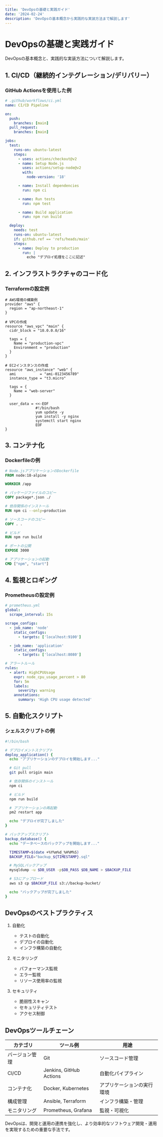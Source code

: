 ```yaml
---
title: 'DevOpsの基礎と実践ガイド'
date: '2024-02-24'
description: 'DevOpsの基本概念から実践的な実装方法まで解説します'
---
```


# DevOpsの基礎と実践ガイド

DevOpsの基本概念と、実践的な実装方法について解説します。

## 1. CI/CD（継続的インテグレーション/デリバリー）

### GitHub Actionsを使用した例

```yaml
# .github/workflows/ci.yml
name: CI/CD Pipeline

on:
  push:
    branches: [main]
  pull_request:
    branches: [main]

jobs:
  test:
    runs-on: ubuntu-latest
    steps:
      - uses: actions/checkout@v2
      - name: Setup Node.js
        uses: actions/setup-node@v2
        with:
          node-version: '18'

      - name: Install dependencies
        run: npm ci

      - name: Run tests
        run: npm test

      - name: Build application
        run: npm run build

  deploy:
    needs: test
    runs-on: ubuntu-latest
    if: github.ref == 'refs/heads/main'
    steps:
      - name: Deploy to production
        run: |
          echo "デプロイ処理をここに記述"
```

## 2. インフラストラクチャのコード化

### Terraformの設定例

```hcl
# AWS環境の構築例
provider "aws" {
  region = "ap-northeast-1"
}

# VPCの作成
resource "aws_vpc" "main" {
  cidr_block = "10.0.0.0/16"

  tags = {
    Name = "production-vpc"
    Environment = "production"
  }
}

# EC2インスタンスの作成
resource "aws_instance" "web" {
  ami           = "ami-0123456789"
  instance_type = "t3.micro"

  tags = {
    Name = "web-server"
  }

  user_data = <<-EOF
              #!/bin/bash
              yum update -y
              yum install -y nginx
              systemctl start nginx
              EOF
}
```

## 3. コンテナ化

### Dockerfileの例

```dockerfile
# Node.jsアプリケーションのDockerfile
FROM node:18-alpine

WORKDIR /app

# パッケージファイルのコピー
COPY package*.json ./

# 依存関係のインストール
RUN npm ci --only=production

# ソースコードのコピー
COPY . .

# ビルド
RUN npm run build

# ポートの公開
EXPOSE 3000

# アプリケーションの起動
CMD ["npm", "start"]
```

## 4. 監視とロギング

### Prometheusの設定例

```yaml
# prometheus.yml
global:
  scrape_interval: 15s

scrape_configs:
  - job_name: 'node'
    static_configs:
      - targets: ['localhost:9100']

  - job_name: 'application'
    static_configs:
      - targets: ['localhost:8080']

# アラートルール
rules:
  - alert: HighCPUUsage
    expr: node_cpu_usage_percent > 80
    for: 5m
    labels:
      severity: warning
    annotations:
      summary: 'High CPU usage detected'
```

## 5. 自動化スクリプト

### シェルスクリプトの例

```bash
#!/bin/bash

# デプロイメントスクリプト
deploy_application() {
  echo "アプリケーションのデプロイを開始します..."

  # Git pull
  git pull origin main

  # 依存関係のインストール
  npm ci

  # ビルド
  npm run build

  # アプリケーションの再起動
  pm2 restart app

  echo "デプロイが完了しました"
}

# バックアップスクリプト
backup_database() {
  echo "データベースのバックアップを開始します..."

  TIMESTAMP=$(date +%Y%m%d_%H%M%S)
  BACKUP_FILE="backup_${TIMESTAMP}.sql"

  # MySQLバックアップ
  mysqldump -u $DB_USER -p$DB_PASS $DB_NAME > $BACKUP_FILE

  # S3にアップロード
  aws s3 cp $BACKUP_FILE s3://backup-bucket/

  echo "バックアップが完了しました"
}
```

## DevOpsのベストプラクティス

1. 自動化

   - テストの自動化
   - デプロイの自動化
   - インフラ構築の自動化

2. モニタリング

   - パフォーマンス監視
   - エラー監視
   - リソース使用率の監視

3. セキュリティ
   - 脆弱性スキャン
   - セキュリティテスト
   - アクセス制御

## DevOpsツールチェーン

| カテゴリ       | ツール例                | 用途                       |
| -------------- | ----------------------- | -------------------------- |
| バージョン管理 | Git                     | ソースコード管理           |
| CI/CD          | Jenkins, GitHub Actions | 自動化パイプライン         |
| コンテナ化     | Docker, Kubernetes      | アプリケーションの実行環境 |
| 構成管理       | Ansible, Terraform      | インフラ構築・管理         |
| モニタリング   | Prometheus, Grafana     | 監視・可視化               |

DevOpsは、開発と運用の連携を強化し、より効率的なソフトウェア開発・運用を実現するための重要な手法です。
